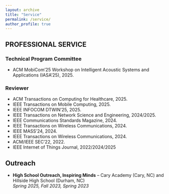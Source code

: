 ```yaml
---
layout: archive
title: "Service"
permalink: /service/
author_profile: true
---
```


## PROFESSIONAL SERVICE

### Technical Program Committee
- ACM MobiCom’25 Workshop on Intelligent Acoustic Systems and Applications (IASA’25), 2025.

### Reviewer
- ACM Transactions on Computing for Healthcare, 2025.
- IEEE Transactions on Mobile Computing, 2025.
- IEEE INFOCOM DTWIN’25, 2025.
- IEEE Transactions on Network Science and Engineering, 2024/2025.
- IEEE Communications Standards Magazine, 2024.
- IEEE Transactions on Wireless Communications, 2024.
- IEEE MASS’24, 2024.
- IEEE Transactions on Wireless Communications, 2024.
- ACM/IEEE SEC’22, 2022.
- IEEE Internet of Things Journal, 2022/2024/2025



## Outreach
  - **High School Outreach, Inspiring Minds** – Cary Academy (Cary, NC) and Hillside High School (Durham, NC)<br>
      *Spring 2025, Fall 2023, Spring 2023*